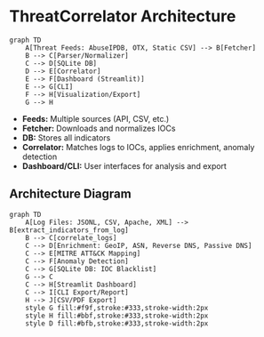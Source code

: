 # ThreatCorrelator Architecture

```mermaid
graph TD
    A[Threat Feeds: AbuseIPDB, OTX, Static CSV] --> B[Fetcher]
    B --> C[Parser/Normalizer]
    C --> D[SQLite DB]
    D --> E[Correlator]
    E --> F[Dashboard (Streamlit)]
    E --> G[CLI]
    F --> H[Visualization/Export]
    G --> H
```

- **Feeds:** Multiple sources (API, CSV, etc.)
- **Fetcher:** Downloads and normalizes IOCs
- **DB:** Stores all indicators
- **Correlator:** Matches logs to IOCs, applies enrichment, anomaly detection
- **Dashboard/CLI:** User interfaces for analysis and export

## Architecture Diagram

```mermaid
graph TD
    A[Log Files: JSONL, CSV, Apache, XML] --> B[extract_indicators_from_log]
    B --> C[correlate_logs]
    C --> D[Enrichment: GeoIP, ASN, Reverse DNS, Passive DNS]
    C --> E[MITRE ATT&CK Mapping]
    C --> F[Anomaly Detection]
    C --> G[SQLite DB: IOC Blacklist]
    G --> C
    C --> H[Streamlit Dashboard]
    C --> I[CLI Export/Report]
    H --> J[CSV/PDF Export]
    style G fill:#f9f,stroke:#333,stroke-width:2px
    style H fill:#bbf,stroke:#333,stroke-width:2px
    style D fill:#bfb,stroke:#333,stroke-width:2px
```
